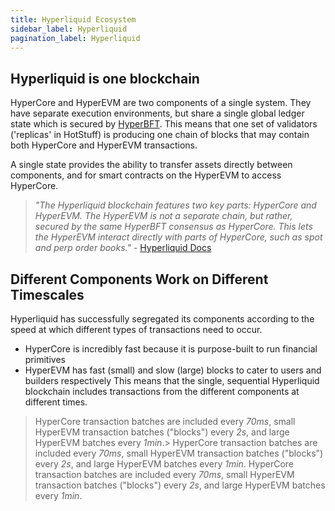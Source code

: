 ```yaml
---
title: Hyperliquid Ecosystem
sidebar_label: Hyperliquid
pagination_label: Hyperliquid
---
```


## Hyperliquid is one blockchain

HyperCore and HyperEVM are two components of a single system. They have separate execution environments, but share a single global ledger state which is secured by [HyperBFT](https://hyperliquid.gitbook.io/hyperliquid-docs/hypercore/overview#consensus). This means that one set of validators ('replicas' in HotStuff) is producing one chain of blocks that may contain both HyperCore and HyperEVM transactions.

A single state provides the ability to transfer assets directly between components, and for smart contracts on the HyperEVM to access HyperCore.

> *"The Hyperliquid blockchain features two key parts: HyperCore and HyperEVM. The HyperEVM is not a separate chain, but rather, secured by the same HyperBFT consensus as HyperCore. This lets the HyperEVM interact directly with parts of HyperCore, such as spot and perp order books."* - [Hyperliquid Docs](https://hyperliquid.gitbook.io/hyperliquid-docs/hyperevm)


## Different Components Work on Different Timescales

Hyperliquid has successfully segregated its components according to the speed at which different types of transactions need to occur. 
- HyperCore is incredibly fast because it is purpose-built to run financial primitives
- HyperEVM has fast (small) and slow (large) blocks to cater to users and builders respectively
This means that the single, sequential Hyperliquid blockchain includes transactions from the different components at different times.

> HyperCore transaction batches are included every *70ms*, small HyperEVM transaction batches ("blocks") every *2s*, and large HyperEVM batches every *1min*.> HyperCore transaction batches are included every *70ms*, small HyperEVM transaction batches ("blocks") every *2s*, and large HyperEVM batches every *1min*.
> HyperCore transaction batches are included every *70ms*, small HyperEVM transaction batches ("blocks") every *2s*, and large HyperEVM batches every *1min*.   